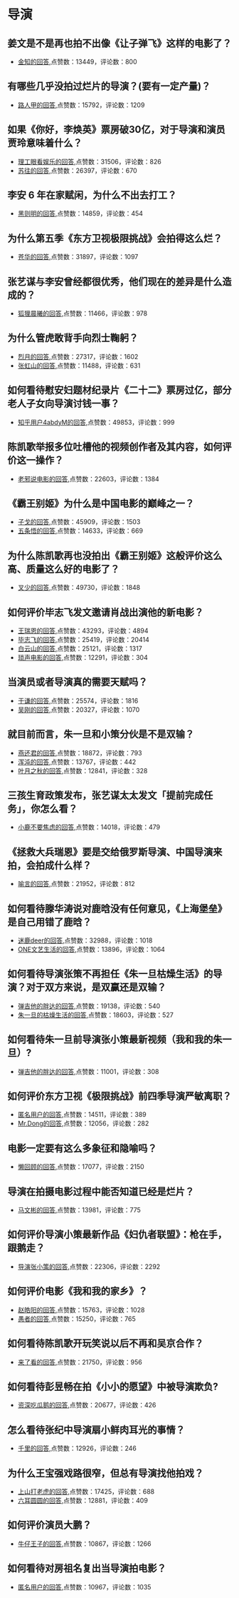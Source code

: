 #  导演 
## 姜文是不是再也拍不出像《让子弹飞》这样的电影了？
- [金知的回答](https://www.zhihu.com/question/287476961/answer/478901662),点赞数：13449，评论数：800
## 有哪些几乎没拍过烂片的导演？(要有一定产量)？
- [路人甲的回答](https://www.zhihu.com/question/27776546/answer/195397157),点赞数：15792，评论数：1209
## 如果《你好，李焕英》票房破30亿，对于导演和演员贾玲意味着什么？
- [理工眼看娱乐的回答](https://www.zhihu.com/question/444531706/answer/1731158345),点赞数：31506，评论数：826
- [苏往的回答](https://www.zhihu.com/question/444531706/answer/1732746983),点赞数：26397，评论数：670
## 李安 6 年在家赋闲，为什么不出去打工？
- [黑则明的回答](https://www.zhihu.com/question/37550394/answer/72562588),点赞数：14859，评论数：454
## 为什么第五季《东方卫视极限挑战》会拍得这么烂？
- [苍华的回答](https://www.zhihu.com/question/326444221/answer/735698624),点赞数：31897，评论数：1097
## 张艺谋与李安曾经都很优秀，他们现在的差异是什么造成的？
- [狐狸晨曦的回答](https://www.zhihu.com/question/20571696/answer/853638209),点赞数：11466，评论数：978
## 为什么管虎敢背手向烈士鞠躬？
- [烈月的回答](https://www.zhihu.com/question/427324904/answer/1586400063),点赞数：27317，评论数：1602
- [张虹山的回答](https://www.zhihu.com/question/427324904/answer/1552141764),点赞数：11488，评论数：631
## 如何看待慰安妇题材纪录片《二十二》票房过亿，部分老人子女向导演讨钱一事？
- [知乎用户4abdyM的回答](https://www.zhihu.com/question/334062832/answer/743414960),点赞数：49853，评论数：999
## 陈凯歌举报多位吐槽他的视频创作者及其内容，如何评价这一操作？
- [老邪说电影的回答](https://www.zhihu.com/question/438068928/answer/1664202146),点赞数：22603，评论数：1384
## 《霸王别姬》为什么是中国电影的巅峰之一？
- [子戈的回答](https://www.zhihu.com/question/33959451/answer/1149949781),点赞数：45909，评论数：1503
- [五条悟的回答](https://www.zhihu.com/question/33959451/answer/118643518),点赞数：14633，评论数：669
## 为什么陈凯歌再也没拍出《霸王别姬》这般评价这么高、质量这么好的电影了？
- [叉少的回答](https://www.zhihu.com/question/20156846/answer/768232058),点赞数：49730，评论数：1848
## 如何评价毕志飞发文邀请肖战出演他的新电影？
- [王瑞恩的回答](https://www.zhihu.com/question/376290895/answer/1054489082),点赞数：43293，评论数：4894
- [毕志飞的回答](https://www.zhihu.com/question/376290895/answer/1053755130),点赞数：25419，评论数：20414
- [白云山的回答](https://www.zhihu.com/question/376290895/answer/1052696486),点赞数：25121，评论数：1317
- [琐声电影的回答](https://www.zhihu.com/question/376290895/answer/1052140996),点赞数：12291，评论数：304
## 当演员或者导演真的需要天赋吗？
- [于谦的回答](https://www.zhihu.com/question/52891587/answer/632093638),点赞数：25574，评论数：1816
- [吴刚的回答](https://www.zhihu.com/question/52891587/answer/1548961895),点赞数：20327，评论数：1070
## 就目前而言，朱一旦和小策分伙是不是双输？
- [燕还君的回答](https://www.zhihu.com/question/462749363/answer/2078668691),点赞数：18872，评论数：793
- [浑沌的回答](https://www.zhihu.com/question/462749363/answer/2080230610),点赞数：13767，评论数：442
- [叶月之秋的回答](https://www.zhihu.com/question/462749363/answer/1945150895),点赞数：12841，评论数：328
## 三孩生育政策发布，张艺谋太太发文「提前完成任务」，你怎么看？
- [小鹿不要焦虑的回答](https://www.zhihu.com/question/462420450/answer/1916046090),点赞数：14018，评论数：479
## 《拯救大兵瑞恩》要是交给俄罗斯导演、中国导演来拍，会拍成什么样？
- [喻言的回答](https://www.zhihu.com/question/54794794/answer/918949290),点赞数：21952，评论数：812
## 如何看待滕华涛说对鹿晗没有任何意见，《上海堡垒》是自己用错了鹿晗？
- [迷鹿deer的回答](https://www.zhihu.com/question/341543081/answer/795587283),点赞数：32988，评论数：1018
- [ONE文艺生活的回答](https://www.zhihu.com/question/341543081/answer/795497559),点赞数：13896，评论数：1064
## 如何看待导演张策不再担任《朱一旦枯燥生活》的导演？对于双方来说，是双赢还是双输？
- [弹吉他的胖达的回答](https://www.zhihu.com/question/425874513/answer/1527042275),点赞数：19138，评论数：540
- [朱一旦的枯燥生活的回答](https://www.zhihu.com/question/425874513/answer/1527661203),点赞数：18603，评论数：527
## 如何看待朱一旦前导演张小策最新视频（我和我的朱一旦）?
- [弹吉他的胖达的回答](https://www.zhihu.com/question/426461982/answer/1533685415),点赞数：11001，评论数：308
## 如何评价东方卫视《极限挑战》前四季导演严敏离职？
- [匿名用户的回答](https://www.zhihu.com/question/316099234/answer/631228459),点赞数：14511，评论数：389
- [Mr.Dong的回答](https://www.zhihu.com/question/316099234/answer/632093876),点赞数：12056，评论数：282
## 电影一定要有这么多象征和隐喻吗？
- [懒回顾的回答](https://www.zhihu.com/question/22936040/answer/285069605),点赞数：17077，评论数：2150
## 导演在拍摄电影过程中能否知道已经是烂片？
- [马文彬的回答](https://www.zhihu.com/question/384889670/answer/1185967827),点赞数：13981，评论数：775
## 如何评价导演小策最新作品《妇仇者联盟》：枪在手，跟鹅走？
- [导演张小策的回答](https://www.zhihu.com/question/479670255/answer/2117481347),点赞数：22306，评论数：2292
## 如何评价电影《我和我的家乡》？
- [赵皓阳的回答](https://www.zhihu.com/question/407939369/answer/1507832275),点赞数：15763，评论数：1028
- [愚者的回答](https://www.zhihu.com/question/407939369/answer/1504470161),点赞数：15250，评论数：765
## 如何看待陈凯歌开玩笑说以后不再和吴京合作？
- [来了看的回答](https://www.zhihu.com/question/491639220/answer/-2126943635),点赞数：21750，评论数：956
## 如何看待彭昱畅在拍《小小的愿望》中被导演欺负?
- [资深吃瓜鹅的回答](https://www.zhihu.com/question/345760993/answer/822667935),点赞数：20677，评论数：426
## 怎么看待张纪中导演扇小鲜肉耳光的事情？
- [千里的回答](https://www.zhihu.com/question/362551847/answer/965703566),点赞数：12926，评论数：246
## 为什么王宝强戏路很窄，但总有导演找他拍戏？
- [上山打老虎的回答](https://www.zhihu.com/question/363186334/answer/983225935),点赞数：17425，评论数：688
- [六耳圆圆的回答](https://www.zhihu.com/question/363186334/answer/951981505),点赞数：12881，评论数：409
## 如何评价演员大鹏？
- [牛仔王子的回答](https://www.zhihu.com/question/266190696/answer/761242086),点赞数：10867，评论数：1266
## 如何看待对房祖名复出当导演拍电影？
- [匿名用户的回答](https://www.zhihu.com/question/266465160/answer/312072324),点赞数：10967，评论数：1035
